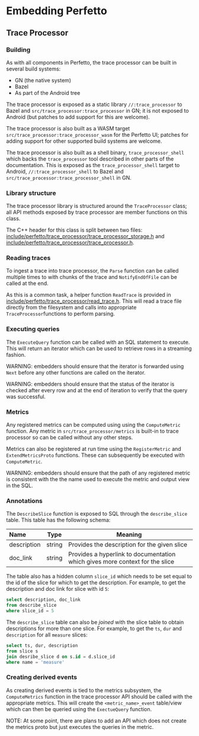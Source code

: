 # Embedding Perfetto

## Trace Processor

### Building

As with all components in Perfetto, the trace processor can be built in several build systems:

- GN (the native system)
- Bazel
- As part of the Android tree

The trace processor is exposed as a static library `//:trace_processor` to Bazel and `src/trace_processor:trace_processor` in GN; it is not exposed to Android (but patches to add support for this are welcome).

The trace processor is also built as a WASM target `src/trace_processor:trace_processor_wasm` for the Perfetto UI; patches for adding support for other supported build systems are welcome.

The trace processor is also built as a shell binary, `trace_processor_shell` which backs the `trace_processor` tool described in other parts of the documentation. This is exposed as the `trace_processor_shell` target to Android, `//:trace_processor_shell` to Bazel and `src/trace_processor:trace_processor_shell` in GN.

### Library structure

The trace processor library is structured around the `TraceProcessor` class; all API methods exposed by trace processor are member functions on this class.

The C++ header for this class is split between two files:  [include/perfetto/trace_processor/trace_processor_storage.h](/include/perfetto/trace_processor/trace_processor_storage.h) and [include/perfetto/trace_processor/trace_processor.h](/include/perfetto/trace_processor/trace_processor.h).

### Reading traces

To ingest a trace into trace processor, the `Parse` function can be called multiple times to with chunks of the trace and `NotifyEndOfFile` can be called at the end.

As this is a common task, a helper function `ReadTrace` is provided in [include/perfetto/trace_processor/read_trace.h](/include/perfetto/trace_processor/read_trace.h). This will read a trace file directly from the filesystem and calls into appropriate `TraceProcessor`functions to perform parsing.

### Executing queries

The `ExecuteQuery` function can be called with an SQL statement to execute. This will return an iterator which can be used to retrieve rows in a streaming fashion.

WARNING: embedders should ensure that the iterator is forwarded using `Next` before any other functions are called on the iterator.

WARNING: embedders should ensure that the status of the iterator is checked after every row and at the end of iteration to verify that the query was successful.

### Metrics

Any registered metrics can be computed using using the `ComputeMetric` function. Any metric in `src/trace_processor/metrics` is built-in to trace processor so can be called without any other steps.

Metrics can also be registered at run time using the `RegisterMetric` and `ExtendMetricsProto` functions. These can subsequently be executed with `ComputeMetric`.

WARNING: embedders should ensure that the path of any registered metric is consistent with the the name used to execute the metric and output view in the SQL.

### Annotations

The `DescribeSlice` function is exposed to SQL through the `describe_slice` table. This table has the following schema:

| Name        | Type   | Meaning                                                      |
| :---------- | ------ | ------------------------------------------------------------ |
| description | string | Provides the description for the given slice                 |
| doc_link    | string | Provides a hyperlink to documentation which gives more context for the slice |

The table also has a hidden column `slice_id` which needs to be set equal to the id of the slice for which to get the description. For example, to get the description and doc link for slice with id `5`:

```sql
select description, doc_link
from describe_slice
where slice_id = 5
```

The `describe_slice` table can also be _joined_ with the slice table to obtain descriptions for more than one slice. For example, to get the `ts`, `dur` and `description` for all `measure` slices:

```sql
select ts, dur, description
from slice s
join desribe_slice d on s.id = d.slice_id
where name = 'measure'
```

### Creating derived events

As creating derived events is tied to the metrics subsystem, the `ComputeMetrics` function in the trace processor API should be called with the appropriate metrics. This will create the `<metric_name>_event` table/view which can then be queried using the `ExectueQuery` function.

NOTE: At some point, there are plans to add an API which does not create the metrics proto but just executes the queries in the metric.

